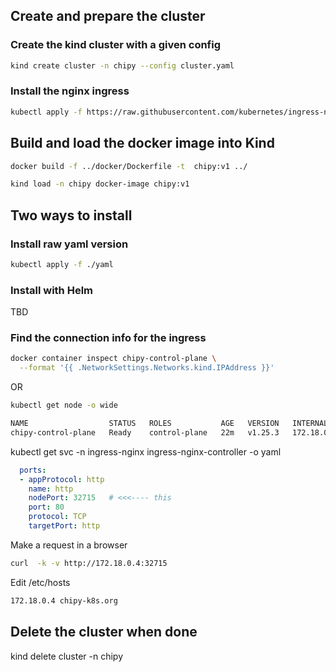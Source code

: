## Create and prepare the cluster

### Create the kind cluster with a given config

```bash
kind create cluster -n chipy --config cluster.yaml
```

### Install the nginx ingress

```bash
kubectl apply -f https://raw.githubusercontent.com/kubernetes/ingress-nginx/main/deploy/static/provider/kind/deploy.yaml
```

## Build and load the docker image into Kind

```bash
docker build -f ../docker/Dockerfile -t  chipy:v1 ../

kind load -n chipy docker-image chipy:v1
```

## Two ways to install

### Install raw yaml version

```bash
kubectl apply -f ./yaml 
```

### Install with Helm

TBD

### Find the connection info for the ingress

```bash
docker container inspect chipy-control-plane \
  --format '{{ .NetworkSettings.Networks.kind.IPAddress }}'
```

OR

```bash
kubectl get node -o wide
```

```bash
NAME                  STATUS   ROLES           AGE   VERSION   INTERNAL-IP   EXTERNAL-IP   OS-IMAGE             KERNEL-VERSION      CONTAINER-RUNTIME
chipy-control-plane   Ready    control-plane   22m   v1.25.3   172.18.0.4    <none>        Ubuntu 22.04.1 LTS   5.15.0-94-generic   containerd://1.6.9
```

kubectl  get svc -n ingress-nginx ingress-nginx-controller -o yaml

```yaml
  ports:
  - appProtocol: http
    name: http
    nodePort: 32715   # <<<---- this
    port: 80
    protocol: TCP
    targetPort: http
```

Make a request in a browser

```bash
curl  -k -v http://172.18.0.4:32715
```

Edit /etc/hosts
```bash
172.18.0.4 chipy-k8s.org
```


## Delete the cluster when done

kind delete  cluster -n chipy

